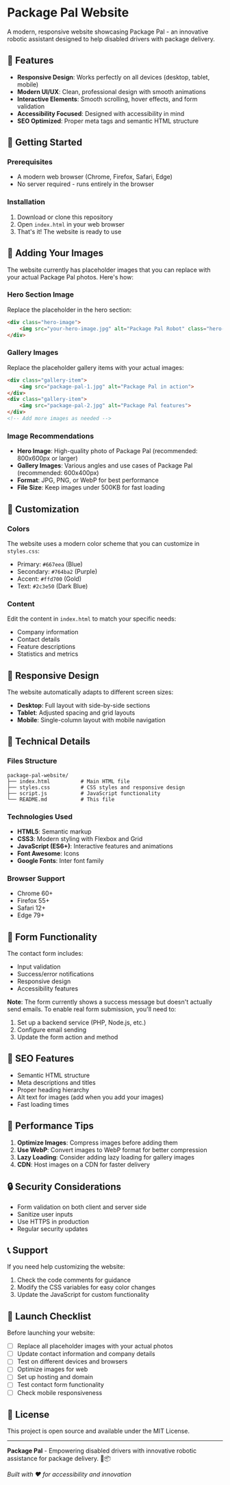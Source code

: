 # Package Pal Website

A modern, responsive website showcasing Package Pal - an innovative robotic assistant designed to help disabled drivers with package delivery.

## 🌟 Features

- **Responsive Design**: Works perfectly on all devices (desktop, tablet, mobile)
- **Modern UI/UX**: Clean, professional design with smooth animations
- **Interactive Elements**: Smooth scrolling, hover effects, and form validation
- **Accessibility Focused**: Designed with accessibility in mind
- **SEO Optimized**: Proper meta tags and semantic HTML structure

## 🚀 Getting Started

### Prerequisites
- A modern web browser (Chrome, Firefox, Safari, Edge)
- No server required - runs entirely in the browser

### Installation
1. Download or clone this repository
2. Open `index.html` in your web browser
3. That's it! The website is ready to use

## 📸 Adding Your Images

The website currently has placeholder images that you can replace with your actual Package Pal photos. Here's how:

### Hero Section Image
Replace the placeholder in the hero section:
```html
<div class="hero-image">
    <img src="your-hero-image.jpg" alt="Package Pal Robot" class="hero-img">
</div>
```

### Gallery Images
Replace the placeholder gallery items with your actual images:
```html
<div class="gallery-item">
    <img src="package-pal-1.jpg" alt="Package Pal in action">
</div>
<div class="gallery-item">
    <img src="package-pal-2.jpg" alt="Package Pal features">
</div>
<!-- Add more images as needed -->
```

### Image Recommendations
- **Hero Image**: High-quality photo of Package Pal (recommended: 800x600px or larger)
- **Gallery Images**: Various angles and use cases of Package Pal (recommended: 600x400px)
- **Format**: JPG, PNG, or WebP for best performance
- **File Size**: Keep images under 500KB for fast loading

## 🎨 Customization

### Colors
The website uses a modern color scheme that you can customize in `styles.css`:
- Primary: `#667eea` (Blue)
- Secondary: `#764ba2` (Purple)
- Accent: `#ffd700` (Gold)
- Text: `#2c3e50` (Dark Blue)

### Content
Edit the content in `index.html` to match your specific needs:
- Company information
- Contact details
- Feature descriptions
- Statistics and metrics

## 📱 Responsive Design

The website automatically adapts to different screen sizes:
- **Desktop**: Full layout with side-by-side sections
- **Tablet**: Adjusted spacing and grid layouts
- **Mobile**: Single-column layout with mobile navigation

## 🔧 Technical Details

### Files Structure
```
package-pal-website/
├── index.html          # Main HTML file
├── styles.css          # CSS styles and responsive design
├── script.js           # JavaScript functionality
└── README.md           # This file
```

### Technologies Used
- **HTML5**: Semantic markup
- **CSS3**: Modern styling with Flexbox and Grid
- **JavaScript (ES6+)**: Interactive features and animations
- **Font Awesome**: Icons
- **Google Fonts**: Inter font family

### Browser Support
- Chrome 60+
- Firefox 55+
- Safari 12+
- Edge 79+

## 📝 Form Functionality

The contact form includes:
- Input validation
- Success/error notifications
- Responsive design
- Accessibility features

**Note**: The form currently shows a success message but doesn't actually send emails. To enable real form submission, you'll need to:
1. Set up a backend service (PHP, Node.js, etc.)
2. Configure email sending
3. Update the form action and method

## 🎯 SEO Features

- Semantic HTML structure
- Meta descriptions and titles
- Proper heading hierarchy
- Alt text for images (add when you add your images)
- Fast loading times

## 🚀 Performance Tips

1. **Optimize Images**: Compress images before adding them
2. **Use WebP**: Convert images to WebP format for better compression
3. **Lazy Loading**: Consider adding lazy loading for gallery images
4. **CDN**: Host images on a CDN for faster delivery

## 🔒 Security Considerations

- Form validation on both client and server side
- Sanitize user inputs
- Use HTTPS in production
- Regular security updates

## 📞 Support

If you need help customizing the website:
1. Check the code comments for guidance
2. Modify the CSS variables for easy color changes
3. Update the JavaScript for custom functionality

## 🎉 Launch Checklist

Before launching your website:
- [ ] Replace all placeholder images with your actual photos
- [ ] Update contact information and company details
- [ ] Test on different devices and browsers
- [ ] Optimize images for web
- [ ] Set up hosting and domain
- [ ] Test contact form functionality
- [ ] Check mobile responsiveness

## 📄 License

This project is open source and available under the MIT License.

---

**Package Pal** - Empowering disabled drivers with innovative robotic assistance for package delivery. 🤖📦

*Built with ❤️ for accessibility and innovation*
